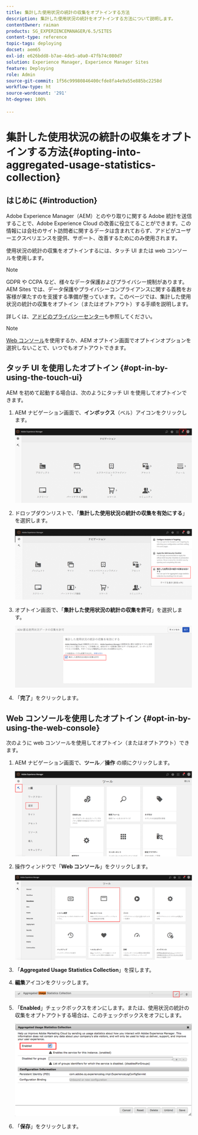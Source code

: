 ```yaml
---
title: 集計した使用状況の統計の収集をオプトインする方法
description: 集計した使用状況の統計をオプトインする方法について説明します。
contentOwner: raiman
products: SG_EXPERIENCEMANAGER/6.5/SITES
content-type: reference
topic-tags: deploying
docset: aem65
exl-id: e626bdd8-b7ae-4de5-a0a0-47fb74c080d7
solution: Experience Manager, Experience Manager Sites
feature: Deploying
role: Admin
source-git-commit: 1f56c99980846400cfde8fa4e9a55e885bc2258d
workflow-type: ht
source-wordcount: '291'
ht-degree: 100%

---
```


# 集計した使用状況の統計の収集をオプトインする方法{#opting-into-aggregated-usage-statistics-collection}

## はじめに {#introduction}

Adobe Experience Manager（AEM）とのやり取りに関する Adobe 統計を送信することで、Adobe Experience Cloud の改善に役立てることができます。この情報には会社のサイト訪問者に関するデータは含まれておらず、アドビがユーザーエクスペリエンスを提供、サポート、改善するためにのみ使用されます。

使用状況の統計の収集をオプトインするには、タッチ UI または web コンソールを使用します。

>[!NOTE]
>
>GDPR や CCPA など、様々なデータ保護およびプライバシー規制があります。AEM Sites では、データ保護やプライバシーコンプライアンスに関する義務をお客様が果たすのを支援する準備が整っています。このページでは、集計した使用状況の統計の収集をオプトイン（またはオプトアウト）する手順を説明します。
>
>詳しくは、[アドビのプライバシーセンター](https://www.adobe.com/jp/privacy.html)も参照してください。

>[!NOTE]
>
>[Web コンソール](/help/sites-deploying/opt-in-aggregated-usage-statistics.md#opt-in-by-using-the-web-console)を使用するか、AEM オプトイン画面でオプトインオプションを選択しないことで、いつでもオプトアウトできます。

## タッチ UI を使用したオプトイン {#opt-in-by-using-the-touch-ui}

AEM を初めて起動する場合は、次のようにタッチ UI を使用してオプトインできます。

1. AEM ナビゲーション画面で、**インボックス**（ベル）アイコンをクリックします。

   ![usage_statisticsnavigationscreen](assets/usage_statisticsnavigationscreen.png)

1. ドロップダウンリストで、「**集計した使用状況の統計の収集を有効にする**」を選択します。

   ![usage_statisticsnavigationscreen2](assets/usage_statisticsnavigationscreen2.png)

1. オプトイン画面で、「**集計した使用状況の統計の収集を許可**」を選択します。

   ![usage_statisticsopt-inscreen](assets/usage_statisticsopt-inscreen.png)

1. 「**完了**」をクリックします。

## Web コンソールを使用したオプトイン {#opt-in-by-using-the-web-console}

次のように web コンソールを使用してオプトイン（またはオプトアウト）できます。

1. AEM ナビゲーション画面で、**ツール**／**操作** の順にクリックします。

   ![usage_statisticsopsdashboard](assets/usage_statisticsopsdashboard.png)

1. 操作ウィンドウで「**Web コンソール**」をクリックします。

   ![usage_statisticswebconsole](assets/usage_statisticswebconsole.png)

1. 「**Aggregated Usage Statistics Collection**」を探します。
1. **編集**&#x200B;アイコンをクリックします。

   ![usage_statisticscollectedit](assets/usage_statisticscollectionedit.png)

1. 「**Enabled**」チェックボックスをオンにします。または、使用状況の統計の収集をオプトアウトする場合は、このチェックボックスをオフにします。

   ![usage_statisticsselect](assets/usage_statisticsselect.png)

1. 「**保存**」をクリックします。
